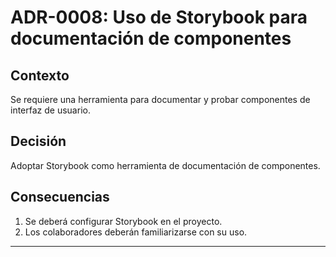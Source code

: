 # ADR-0008: Uso de Storybook para documentación de componentes

## Contexto

Se requiere una herramienta para documentar y probar componentes de interfaz de usuario.

## Decisión

Adoptar Storybook como herramienta de documentación de componentes.

## Consecuencias

1. Se deberá configurar Storybook en el proyecto.
2. Los colaboradores deberán familiarizarse con su uso.

---

